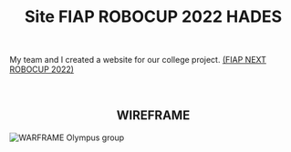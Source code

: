 
<h1 align="center" >Site FIAP ROBOCUP 2022 HADES </h1>

<br>

  My team and I created a website for our college project.
  <a href="https://www.fiap.com.br/next/" target="_blank"  >(FIAP NEXT ROBOCUP 2022) </a>
  
<br>  
  
<h2 align="center" > WIREFRAME </h2>
  
  

![WARFRAME Olympus group](https://user-images.githubusercontent.com/90010767/219829574-1c2a94f6-3837-44b6-b218-82a573a1506e.png)
